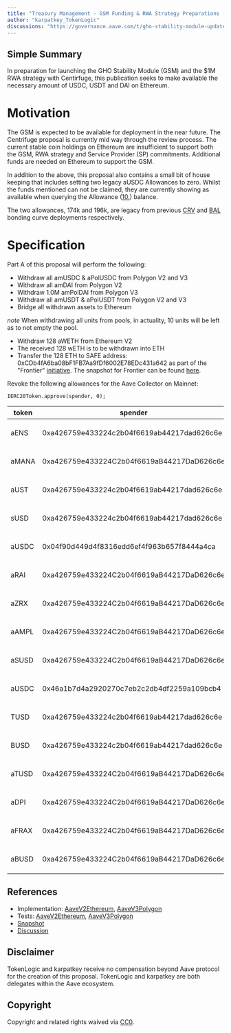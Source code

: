 ```yaml
---
title: "Treasury Management - GSM Funding & RWA Strategy Preparations (Part 1), Frontier Staking as a Service"
author: "karpatkey_TokenLogic"
discussions: "https://governance.aave.com/t/gho-stability-module-update/14442/10"
---
```


## Simple Summary

In preparation for launching the GHO Stability Module (GSM) and the $1M RWA strategy with Centirfuge, this publication seeks to make available the necessary amount of USDC, USDT and DAI on Ethereum.

# Motivation

The GSM is expected to be available for deployment in the near future. The Centrifuge proposal is currently mid way through the review process. The current stable coin holdings on Ethereum are insufficient to support both the GSM, RWA strategy and Service Provider (SP) commitments. Additional funds are needed on Ethereum to support the GSM.

In addition to the above, this proposal also contains a small bit of house keeping that includes setting two legacy aUSDC Allowances to zero. Whilst the funds mentioned can not be claimed, they are currently showing as available when querying the Allowance ([10.](https://etherscan.io/address/0xBcca60bB61934080951369a648Fb03DF4F96263C#readProxyContract)) balance.

The two allowances, 174k and 196k, are legacy from previous [CRV](https://app.aave.com/governance/proposal/146) and [BAL](https://app.aave.com/governance/proposal/115) bonding curve deployments respectively.

# Specification

Part A of this proposal will perform the following:

- Withdraw all amUSDC & aPolUSDC from Polygon V2 and V3
- Withdraw all amDAI from Polygon V2
- Withdraw 1.0M amPolDAI from Polygon V3
- Withdraw all amUSDT & aPolUSDT from Polygon V2 and V3
- Bridge all withdrawn assets to Ethereum

_note_ When withdrawing all units from pools, in actuality, 10 units will be left as to not empty the pool.

- Withdraw 128 aWETH from Ethereum V2
- The received 128 wETH is to be withdrawn into ETH
- Transfer the 128 ETH to SAFE address: 0xCDb4fA6ba08bF1FB7Aa9fDf6002E78EDc431a642 as part of the "Frontier" [initiative](https://governance.aave.com/t/arfc-introducing-frontier-staking-as-a-service-for-the-aave-dao/16225). The snapshot for Frontier can be found [here](https://snapshot.org/#/aave.eth/proposal/0x6fc11878e04e6bd26def1077115f67294c7a4cb0b91d4c4eacfa4e036791cfef).

Revoke the following allowances for the Aave Collector on Mainnet:

`IERC20Token.approve(spender, 0);`

| token | spender                                    | description                  |
| ----- | ------------------------------------------ | ---------------------------- |
| aENS  | 0xa426759e433224c2b04f6619ab44217dad626c6e | Aave Collector Consolidation |
| aMANA | 0xa426759e433224C2b04f6619aB44217DaD626c6e | Aave Collector Consolidation |
| aUST  | 0xa426759e433224c2b04f6619ab44217dad626c6e | Aave Collector Consolidation |
| sUSD  | 0xa426759e433224c2b04f6619ab44217dad626c6e | Aave Collector Consolidation |
| aUSDC | 0x04f90d449d4f8316edd6ef4f963b657f8444a4ca | One Way Bonding Curve        |
| aRAI  | 0xa426759e433224C2b04f6619aB44217DaD626c6e | Aave Collector Consolidation |
| aZRX  | 0xa426759e433224C2b04f6619aB44217DaD626c6e | Aave Collector Consolidation |
| aAMPL | 0xa426759e433224C2b04f6619aB44217DaD626c6e | Aave Collector Consolidation |
| aSUSD | 0xa426759e433224C2b04f6619aB44217DaD626c6e | Aave Collector Consolidation |
| aUSDC | 0x46a1b7d4a2920270c7eb2c2db4df2259a109bcb4 | CRV Bad Debt Repayment       |
| TUSD  | 0xa426759e433224c2b04f6619ab44217dad626c6e | Aave Collector Consolidation |
| BUSD  | 0xa426759e433224c2b04f6619ab44217dad626c6e | Aave Collector Consolidation |
| aTUSD | 0xa426759e433224C2b04f6619aB44217DaD626c6e | Aave Collector Consolidation |
| aDPI  | 0xa426759e433224C2b04f6619aB44217DaD626c6e | Aave Collector Consolidation |
| aFRAX | 0xa426759e433224C2b04f6619aB44217DaD626c6e | Aave Collector Consolidation |
| aBUSD | 0xa426759e433224C2b04f6619aB44217DaD626c6e | Aave Collector Consolidation |

## References

- Implementation: [AaveV2Ethereum](https://github.com/bgd-labs/aave-proposals-v3/blob/8ff6392611bd569cf381b3dc0f41575e445e9386/src/20231229_Multi_TreasuryManagementGSMFundingRWAStrategyPreparationsPart1/AaveV2Ethereum_TreasuryManagementGSMFundingRWAStrategyPreparationsPart1_20231229.sol), [AaveV3Polygon](https://github.com/bgd-labs/aave-proposals-v3/blob/8ff6392611bd569cf381b3dc0f41575e445e9386/src/20231229_Multi_TreasuryManagementGSMFundingRWAStrategyPreparationsPart1/AaveV3Polygon_TreasuryManagementGSMFundingRWAStrategyPreparationsPart1_20231229.sol)
- Tests: [AaveV2Ethereum](https://github.com/bgd-labs/aave-proposals-v3/blob/8ff6392611bd569cf381b3dc0f41575e445e9386/src/20231229_Multi_TreasuryManagementGSMFundingRWAStrategyPreparationsPart1/AaveV2Ethereum_TreasuryManagementGSMFundingRWAStrategyPreparationsPart1_20231229.t.sol), [AaveV3Polygon](https://github.com/bgd-labs/aave-proposals-v3/blob/8ff6392611bd569cf381b3dc0f41575e445e9386/src/20231229_Multi_TreasuryManagementGSMFundingRWAStrategyPreparationsPart1/AaveV3Polygon_TreasuryManagementGSMFundingRWAStrategyPreparationsPart1_20231229.t.sol)
- [Snapshot](https://snapshot.org/#/aave.eth/proposal/0xb39537e468eef8c212c67a539cdc6d802cd857f186a4f66aefd44faaadd6ba19)
- [Discussion](https://governance.aave.com/t/arfc-treasury-management-gsm-funding-rwa-strategy-preparations/16128)

## Disclaimer

TokenLogic and karpatkey receive no compensation beyond Aave protocol for the creation of this proposal. TokenLogic and karpatkey are both delegates within the Aave ecosystem.

## Copyright

Copyright and related rights waived via [CC0](https://creativecommons.org/publicdomain/zero/1.0/).
